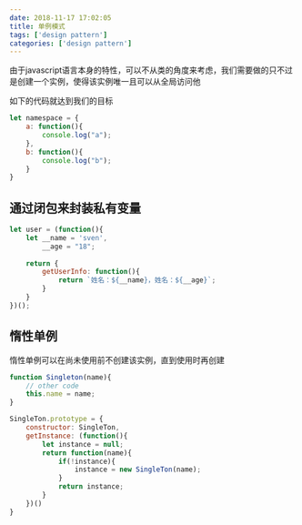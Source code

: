 ```yaml
---
date: 2018-11-17 17:02:05
title: 单例模式
tags: ['design pattern']
categories: ['design pattern']
---
```


由于javascript语言本身的特性，可以不从类的角度来考虑，我们需要做的只不过是创建一个实例，使得该实例唯一且可以从全局访问他

如下的代码就达到我们的目标

``` javascript
let namespace = {
    a: function(){
        console.log("a");
    },
    b: function(){
        console.log("b");
    }
}
```



## 通过闭包来封装私有变量

``` javascript
let user = (function(){
    let __name = 'sven',
        __age = "18";
    
    return {
        getUserInfo: function(){
            return `姓名：${__name}，姓名：${__age}`;
        }
    }
})();
```



## 惰性单例

惰性单例可以在尚未使用前不创建该实例，直到使用时再创建

``` javascript
function Singleton(name){ 
	// other code
    this.name = name;
}

SingleTon.prototype = {
    constructor: SingleTon,
    getInstance: (function(){
        let instance = null;
        return function(name){
            if(!instance){
                instance = new SingleTon(name);
            }
            return instance;
        }
    })()
}
```





